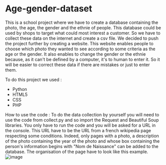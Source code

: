 # Age-gender-dataset

This is a school project where we have to create a database containing the photo, the age, the gender and the ethnie of people. This database could be used by shops to target what could most interest a customer.
So we have to collect these data on the internet and create a csv file.
We decided to push the project further by creating a website. 
This website enables people to choose which photo they wanted to see according to some criteria as the age or the gender. It also enables to change the gender or the ethnie because, as it can't be defined by a computer, it's to human to enter it. So it will be easier to correct these data if there are mistakes or just to enter them.

To do this project we used :
  - Python
  - HTML5
  - CSS
  - PHP

How to use the code :
  To do the data collection by yourself you will need to use the code from collect.py and so import the Request and Beautiful Soup libraries. You only have to run the code and you will be asked for a URL in the console. This URL have to be the URL from a french wikipedia page respecting some conditions. Indeed, only pages with a photo, a description of the photo containing the year of the photo and whose box containing the person's information begins with "Nom de Naissance" can be added to the database.
The organisation of the page have to look like this example. ![image](https://user-images.githubusercontent.com/72499343/114832047-5633ef00-9dce-11eb-9040-675e0dd0fecb.png)
